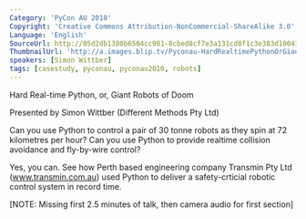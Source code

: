 ```yaml
---
Category: 'PyCon AU 2010'
Copyright: 'Creative Commons Attribution-NonCommercial-ShareAlike 3.0'
Language: 'English'
SourceUrl: http://05d2db1380b6504cc981-8cbed8cf7e3a131cd8f1c3e383d10041.r93.cf2.rackcdn.com/pycon-au-2010/481_pyconau-2010-hard-real-time-python-or-giant-robots-of-doom.flv
ThumbnailUrl: 'http://a.images.blip.tv/Pyconau-HardRealtimePythonOrGiantRobotsOfDoom180.png'
speakers: [Simon Wittber]
tags: [casestudy, pyconau, pyconau2010, robots]
---
```

Hard Real-time Python, or, Giant Robots of Doom

Presented by Simon Wittber (Different Methods Pty Ltd)

Can you use Python to control a pair of 30 tonne robots as they spin at 72
kilometres per hour? Can you use Python to provide realtime collision
avoidance and fly-by-wire control?

Yes, you can. See how Perth based engineering company Transmin Pty Ltd
(www.transmin.com.au) used Python to deliver a safety-crticial robotic control
system in record time.

[NOTE: Missing first 2.5 minutes of talk, then camera audio for first section]


